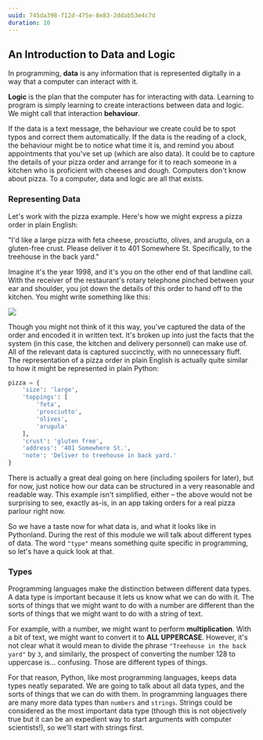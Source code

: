 ```yaml
---
uuid: 745da398-f12d-475e-8e83-2ddab53e4c7d
duration: 10
---
```




## An Introduction to Data and Logic

In programming, **data** is any information that is represented digitally in a way that a computer can interact with it. 

**Logic** is the plan that the computer has for interacting with data. Learning to program is simply learning to create interactions between data and logic. We might call that interaction **behaviour**.


If the data is a text message, the behaviour we create could be to spot typos and correct them automatically. If the data is the reading of a clock, the behaviour might be to notice what time it is, and remind you about appointments that you've set up (which are also data). It could be to capture the details of your pizza order and arrange for it to reach someone in a kitchen who is proficient with cheeses and dough. Computers don't know about pizza. To a computer, data and logic are all that exists.



### Representing Data

Let's work with the pizza example. Here's how we might express a pizza order in plain English:

"I'd like a large pizza with feta cheese, prosciutto, olives, and arugula, on a gluten-free crust. Please deliver it to 401 Somewhere St. Specifically, to the treehouse in the back yard."

Imagine it's the year 1998, and it's you on the other end of that landline call. With the receiver of the restaurant's rotary telephone pinched between your ear and shoulder, you jot down the details of this order to hand off to the kitchen. You might write something like this:


![](https://i.imgur.com/zvDpcxB.png)



Though you might not think of it this way, you've captured the data of the order and encoded it in written text. It's broken up into just the facts that the system (in this case, the kitchen and delivery personnel) can make use of. All of the relevant data is captured succinctly, with no unnecessary fluff. The representation of a pizza order in plain English is actually quite similar to how it might be represented in plain Python:

```python
pizza = {
    'size': 'large',
    'toppings': [
        'feta',
        'prosciutto',
        'olives',
        'arugula'
    ],
    'crust': 'gluten free',
    'address': '401 Somewhere St.',
    'note': 'Deliver to treehouse in back yard.'
}
```

There is actually a great deal going on here (including spoilers for later), but for now, just notice how our data can be structured in a very reasonable and readable way. This example isn't simplified, either – the above would not be surprising to see, exactly as-is, in an app taking orders for a real pizza parlour right now. 

So we have a taste now for what data is, and what it looks like in Pythonland. During the rest of this module we will talk about different types of data. The word `"type"` means something quite specific in programming, so let's have a quick look at that.



### Types


Programming languages make the distinction between different data types. A data type is important because it lets us know what we can do with it. The sorts of things that we might want to do with a number are different than the sorts of things that we might want to do with a string of text.

For example, with a number, we might want to perform **multiplication**. With a bit of text, we might want to convert it to **ALL UPPERCASE**. However, it's not clear what it would mean to divide the phrase `"Treehouse in the back yard"` by `3`, and similarly, the prospect of converting the number 128 to uppercase is... confusing. Those are different types of things.

For that reason, Python, like most programming languages, keeps data types neatly separated. We are going to talk about all data types, and the sorts of things that we can do with them. In programming languages there are many more data types than `numbers` and `strings`. Strings could be considered as the most important data type (though this is not objectively true but it can be an expedient way to start arguments with computer scientists!), so we'll start with strings first.


